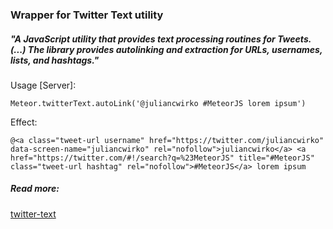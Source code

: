### Wrapper for Twitter Text utility

##### "A JavaScript utility that provides text processing routines for Tweets. (...) The library provides autolinking and extraction for URLs, usernames, lists, and hashtags."

Usage [Server]:
````
Meteor.twitterText.autoLink('@juliancwirko #MeteorJS lorem ipsum')
````
Effect:
````
@<a class="tweet-url username" href="https://twitter.com/juliancwirko" data-screen-name="juliancwirko" rel="nofollow">juliancwirko</a> <a href="https://twitter.com/#!/search?q=%23MeteorJS" title="#MeteorJS" class="tweet-url hashtag" rel="nofollow">#MeteorJS</a> lorem ipsum
````

##### Read more:
[twitter-text](https://www.npmjs.com/package/twitter-text)
